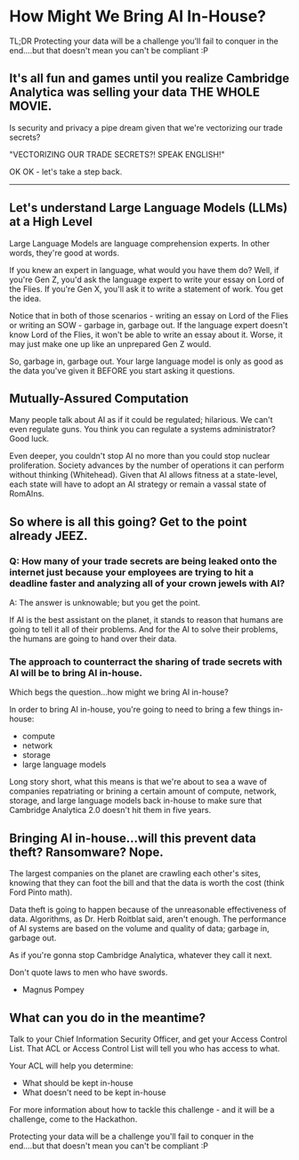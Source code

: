 # How Might We Bring AI In-House?

TL;DR Protecting your data will be a challenge you'll fail to conquer in the end....but that doesn't mean you can't be compliant :P

## It's all fun and games until you realize Cambridge Analytica was selling your data THE WHOLE MOVIE.

Is security and privacy a pipe dream given that we're vectorizing our trade secrets?

"VECTORIZING OUR TRADE SECRETS?! SPEAK ENGLISH!"

OK OK - let's take a step back.

---

## Let's understand Large Language Models (LLMs) at a High Level

Large Language Models are language comprehension experts. In other words, they're good at words.

If you knew an expert in language, what would you have them do? Well, if you're Gen Z, you'd ask the language expert to write your essay on Lord of the Flies. If you're Gen X, you'll ask it to write a statement of work. You get the idea.

Notice that in both of those scenarios - writing an essay on Lord of the Flies or writing an SOW - garbage in, garbage out. If the language expert doesn't know Lord of the Flies, it won't be able to write an essay about it. Worse, it may just make one up like an unprepared Gen Z would.

So, garbage in, garbage out. Your large language model is only as good as the data you've given it BEFORE you start asking it questions.

## Mutually-Assured Computation

Many people talk about AI as if it could be regulated; hilarious. We can't even regulate guns. You think you can regulate a systems administrator? Good luck.

Even deeper, you couldn't stop AI no more than you could stop nuclear proliferation. Society advances by the number of operations it can perform without thinking (Whitehead). Given that AI allows fitness at a state-level, each state will have to adopt an AI strategy or remain a vassal state of RomAIns.

## So where is all this going? Get to the point already JEEZ.

### Q: How many of your trade secrets are being leaked onto the internet just because your employees are trying to hit a deadline faster and analyzing all of your crown jewels with AI?

A: The answer is unknowable; but you get the point.

If AI is the best assistant on the planet, it stands to reason that humans are going to tell it all of their problems. And for the AI to solve their problems, the humans are going to hand over their data.

### The approach to counterract the sharing of trade secrets with AI will be to bring AI in-house.

Which begs the question...how might we bring AI in-house?

In order to bring AI in-house, you're going to need to bring a few things in-house:
- compute
- network
- storage
- large language models

Long story short, what this means is that we're about to sea a wave of companies repatriating or brining a certain amount of compute, network, storage, and large language models back in-house to make sure that Cambridge Analytica 2.0 doesn't hit them in five years.

## Bringing AI in-house...will this prevent data theft? Ransomware? Nope.

The largest companies on the planet are crawling each other's sites, knowing that they can foot the bill and that the data is worth the cost (think Ford Pinto math).

Data theft is going to happen because of the unreasonable effectiveness of data. Algorithms, as Dr. Herb Roitblat said, aren't enough. The performance of AI systems are based on the volume and quality of data; garbage in, garbage out.

As if you're gonna stop Cambridge Analytica, whatever they call it next.

Don't quote laws to men who have swords.
- Magnus Pompey

## What can you do in the meantime?
Talk to your Chief Information Security Officer, and get your Access Control List. That ACL or Access Control List will tell you who has access to what.

Your ACL will help you determine:
- What should be kept in-house
- What doesn't need to be kept in-house

For more information about how to tackle this challenge - and it will be a challenge, come to the Hackathon.

Protecting your data will be a challenge you'll fail to conquer in the end....but that doesn't mean you can't be compliant :P
